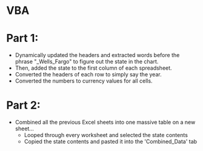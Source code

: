 # VBA
# Part 1:
- Dynamically updated the headers and extracted words before the phrase "_Wells_Fargo" to figure out the state in the chart.
- Then, added the state to the first column of each spreadsheet.
- Converted the headers of each row to simply say the year.
- Converted the numbers to currency values for all cells.

# Part 2:
- Combined all the previous Excel sheets into one massive table on a new sheet...
    - Looped through every worksheet and selected the state contents
    - Copied the state contents and pasted it into the 'Combined_Data' tab
